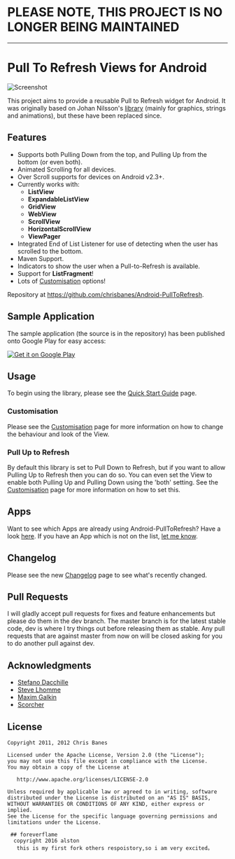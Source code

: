 # PLEASE NOTE, THIS PROJECT IS NO LONGER BEING MAINTAINED

* * *

# Pull To Refresh Views for Android

![Screenshot](https://github.com/chrisbanes/Android-PullToRefresh/raw/master/header_graphic.png)

This project aims to provide a reusable Pull to Refresh widget for Android. It was originally based on Johan Nilsson's [library](https://github.com/johannilsson/android-pulltorefresh) (mainly for graphics, strings and animations), but these have been replaced since.

## Features

 * Supports both Pulling Down from the top, and Pulling Up from the bottom (or even both).
 * Animated Scrolling for all devices.
 * Over Scroll supports for devices on Android v2.3+.
 * Currently works with:
 	* **ListView**
 	* **ExpandableListView**
 	* **GridView**
 	* **WebView**
 	* **ScrollView**
 	* **HorizontalScrollView**
 	* **ViewPager**
 * Integrated End of List Listener for use of detecting when the user has scrolled to the bottom.
 * Maven Support.
 * Indicators to show the user when a Pull-to-Refresh is available.
 * Support for **ListFragment**!
 * Lots of [Customisation](https://github.com/chrisbanes/Android-PullToRefresh/wiki/Customisation) options!

Repository at <https://github.com/chrisbanes/Android-PullToRefresh>.

## Sample Application
The sample application (the source is in the repository) has been published onto Google Play for easy access:

[![Get it on Google Play](http://www.android.com/images/brand/get_it_on_play_logo_small.png)](http://play.google.com/store/apps/details?id=com.handmark.pulltorefresh.samples)

## Usage
To begin using the library, please see the [Quick Start Guide](https://github.com/chrisbanes/Android-PullToRefresh/wiki/Quick-Start-Guide) page.

### Customisation
Please see the [Customisation](https://github.com/chrisbanes/Android-PullToRefresh/wiki/Customisation) page for more information on how to change the behaviour and look of the View.

### Pull Up to Refresh
By default this library is set to Pull Down to Refresh, but if you want to allow Pulling Up to Refresh then you can do so. You can even set the View to enable both Pulling Up and Pulling Down using the 'both' setting. See the [Customisation](https://github.com/chrisbanes/Android-PullToRefresh/wiki/Customisation) page for more information on how to set this.

## Apps
Want to see which Apps are already using Android-PullToRefresh? Have a look [here](https://github.com/chrisbanes/Android-PullToRefresh/wiki/Apps). If you have an App which is not on the list, [let me know](http://www.senab.co.uk/contact/).

## Changelog
Please see the new [Changelog](https://github.com/chrisbanes/Android-PullToRefresh/wiki/Changelog) page to see what's recently changed.

## Pull Requests

I will gladly accept pull requests for fixes and feature enhancements but please do them in the dev branch. The master branch is for the latest stable code,  dev is where I try things out before releasing them as stable. Any pull requests that are against master from now on will be closed asking for you to do another pull against dev.

## Acknowledgments

* [Stefano Dacchille](https://github.com/stefanodacchille)
* [Steve Lhomme](https://github.com/robUx4)
* [Maxim Galkin](https://github.com/mgalkin)
* [Scorcher](https://github.com/Scorcher)


## License

    Copyright 2011, 2012 Chris Banes

    Licensed under the Apache License, Version 2.0 (the "License");
    you may not use this file except in compliance with the License.
    You may obtain a copy of the License at

       http://www.apache.org/licenses/LICENSE-2.0

    Unless required by applicable law or agreed to in writing, software
    distributed under the License is distributed on an "AS IS" BASIS,
    WITHOUT WARRANTIES OR CONDITIONS OF ANY KIND, either express or implied.
    See the License for the specific language governing permissions and
    limitations under the License.
    
     ## foreverflame
      copyright 2016 alston
       this is my first fork others respoistory,so i am very excited。
    
